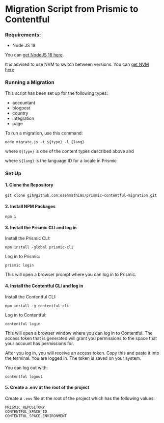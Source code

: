 # Migration Script from Prismic to Contentful

### Requirements:

- Node JS 18

You can [get NodeJS 18 here](https://nodejs.org/en/download/current/).

It is advised to use NVM to switch between versions. You can [get NVM here](https://github.com/nvm-sh/nvm).

### Running a Migration

This script has been set up for the following types:

- accountant
- blogpost
- country
- integration
- page

To run a migration, use this command:

```
node migrate.js -t ${type} -l {lang}
```

where `${type}` is one of the content types described above and

where `${lang}` is the language ID for a locale in Prismic

### Set Up

#### 1. Clone the Repository

```
git clone git@github.com:osehmathias/prismic-contentful-migration.git
```

#### 2. Install NPM Packages

```
npm i
```

#### 3. Install the Prismic CLI and log in

Install the Prismic CLI:

```
npm install -global prismic-cli
```

Log in to Prismic:

```
prismic login
```

This will open a browser prompt where you can log in to Prismic.

#### 4. Install the Contentful CLI and log in

Install the Contentful CLI:

```
npm install -g contentful-cli
```

Log in to Contentful:

```
contentful login
```

This will open a browser window where you can log in to Contentful. The access token that is generated will grant you permissions to the space that your account has permissions for.

After you log in, you will receive an access token. Copy this and paste it into the terminal. You are logged in. The token is saved on your system.

You can log out with:

```
contentful logout
```

#### 5. Create a .env at the root of the project

Create a `.env` file at the root of the project which has the following values:

```
PRISMIC_REPOSITORY
CONTENTFUL_SPACE_ID
CONTENTFUL_SPACE_ENVIRONMENT
```
